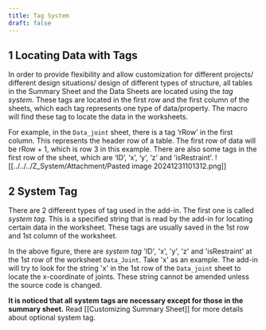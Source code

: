 ```yaml
---
title: Tag System
draft: false
---
```

## 1	Locating Data with Tags
In order to provide flexibility and allow customization for different projects/ different design situations/ design of different types of structure, all tables in the Summary Sheet and the Data Sheets are located using the *tag system*. These tags are located in the first row and the first column of the sheets, which each tag represents one type of data/property. The macro will find these tag to locate the data in the worksheets.

For example, in the `Data_joint` sheet, there is a tag ‘rRow’ in the first column. This represents the header row of a table. The first row of data will be rRow + 1, which is row 3 in this example. There are also some tags in the first row of the sheet, which are ‘ID’, ‘x’, ‘y’, ‘z’ and ‘isRestraint’.
![[../../../Z_System/Attachment/Pasted image 20241231101312.png]]
## 2	System Tag
There are 2 different types of tag used in the add-in. The first one is called *system tag*. This is a specified string that is read by the add-in for locating certain data in the worksheet.  These tags are usually saved in the 1st row and 1st column of the worksheet. 

In the above figure, there are *system tag* 'ID', 'x', 'y', 'z' and 'isRestraint' at the 1st row of the worksheet `Data_Joint`. Take 'x' as an example. The add-in will try to look for the string 'x' in the 1st row of the `Data_joint` sheet to locate the x-coordinate of joints. These string cannot be amended unless the source code is changed. 

**It is noticed that all system tags are necessary except  for those in the summary sheet.** Read [[Customizing Summary Sheet]] for more details about optional system tag.
